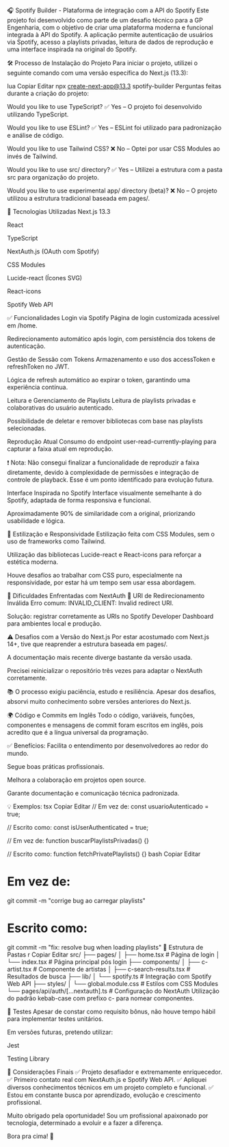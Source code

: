 🎧 Spotify Builder - Plataforma de integração com a API do Spotify
Este projeto foi desenvolvido como parte de um desafio técnico para a GP Engenharia, com o objetivo de criar uma plataforma moderna e funcional integrada à API do Spotify. A aplicação permite autenticação de usuários via Spotify, acesso a playlists privadas, leitura de dados de reprodução e uma interface inspirada na original do Spotify.

🛠️ Processo de Instalação do Projeto
Para iniciar o projeto, utilizei o seguinte comando com uma versão específica do Next.js (13.3):

lua
Copiar
Editar
npx create-next-app@13.3 spotify-builder
Perguntas feitas durante a criação do projeto:

Would you like to use TypeScript?
✅ Yes – O projeto foi desenvolvido utilizando TypeScript.

Would you like to use ESLint?
✅ Yes – ESLint foi utilizado para padronização e análise de código.

Would you like to use Tailwind CSS?
❌ No – Optei por usar CSS Modules ao invés de Tailwind.

Would you like to use src/ directory?
✅ Yes – Utilizei a estrutura com a pasta src para organização do projeto.

Would you like to use experimental app/ directory (beta)?
❌ No – O projeto utilizou a estrutura tradicional baseada em pages/.

🚀 Tecnologias Utilizadas
Next.js 13.3

React

TypeScript

NextAuth.js (OAuth com Spotify)

CSS Modules

Lucide-react (Ícones SVG)

React-icons

Spotify Web API

✅ Funcionalidades
Login via Spotify
Página de login customizada acessível em /home.

Redirecionamento automático após login, com persistência dos tokens de autenticação.

Gestão de Sessão com Tokens
Armazenamento e uso dos accessToken e refreshToken no JWT.

Lógica de refresh automático ao expirar o token, garantindo uma experiência contínua.

Leitura e Gerenciamento de Playlists
Leitura de playlists privadas e colaborativas do usuário autenticado.

Possibilidade de deletar e remover bibliotecas com base nas playlists selecionadas.

Reprodução Atual
Consumo do endpoint user-read-currently-playing para capturar a faixa atual em reprodução.

❗ Nota: Não consegui finalizar a funcionalidade de reproduzir a faixa diretamente, devido à complexidade de permissões e integração de controle de playback. Esse é um ponto identificado para evolução futura.

Interface Inspirada no Spotify
Interface visualmente semelhante à do Spotify, adaptada de forma responsiva e funcional.

Aproximadamente 90% de similaridade com a original, priorizando usabilidade e lógica.

🎨 Estilização e Responsividade
Estilização feita com CSS Modules, sem o uso de frameworks como Tailwind.

Utilização das bibliotecas Lucide-react e React-icons para reforçar a estética moderna.

Houve desafios ao trabalhar com CSS puro, especialmente na responsividade, por estar há um tempo sem usar essa abordagem.

🧠 Dificuldades Enfrentadas com NextAuth
🔐 URI de Redirecionamento Inválida
Erro comum: INVALID_CLIENT: Invalid redirect URI.

Solução: registrar corretamente as URIs no Spotify Developer Dashboard para ambientes local e produção.

⚠️ Desafios com a Versão do Next.js
Por estar acostumado com Next.js 14+, tive que reaprender a estrutura baseada em pages/.

A documentação mais recente diverge bastante da versão usada.

Precisei reinicializar o repositório três vezes para adaptar o NextAuth corretamente.

📚 O processo exigiu paciência, estudo e resiliência. Apesar dos desafios, absorvi muito conhecimento sobre versões anteriores do Next.js.

🌍 Código e Commits em Inglês
Todo o código, variáveis, funções, componentes e mensagens de commit foram escritos em inglês, pois acredito que é a língua universal da programação.

✅ Benefícios:
Facilita o entendimento por desenvolvedores ao redor do mundo.

Segue boas práticas profissionais.

Melhora a colaboração em projetos open source.

Garante documentação e comunicação técnica padronizada.

💡 Exemplos:
tsx
Copiar
Editar
// Em vez de:
const usuarioAutenticado = true;

// Escrito como:
const isUserAuthenticated = true;

// Em vez de:
function buscarPlaylistsPrivadas() {}

// Escrito como:
function fetchPrivatePlaylists() {}
bash
Copiar
Editar
# Em vez de:
git commit -m "corrige bug ao carregar playlists"

# Escrito como:
git commit -m "fix: resolve bug when loading playlists"
📁 Estrutura de Pastas
r
Copiar
Editar
src/
├── pages/
│   ├── home.tsx                    # Página de login
│   └── index.tsx                   # Página principal pós login
├── components/
│   ├── c-artist.tsx                # Componente de artistas
│   ├── c-search-results.tsx        # Resultados de busca
├── lib/
│   └── spotify.ts                  # Integração com Spotify Web API
├── styles/
│   └── global.module.css           # Estilos com CSS Modules
└── pages/api/auth/[...nextauth].ts # Configuração do NextAuth
Utilização do padrão kebab-case com prefixo c- para nomear componentes.

🧪 Testes
Apesar de constar como requisito bônus, não houve tempo hábil para implementar testes unitários.

Em versões futuras, pretendo utilizar:

Jest

Testing Library

🙌 Considerações Finais
✅ Projeto desafiador e extremamente enriquecedor.
✅ Primeiro contato real com NextAuth.js e Spotify Web API.
✅ Apliquei diversos conhecimentos técnicos em um projeto completo e funcional.
✅ Estou em constante busca por aprendizado, evolução e crescimento profissional.

Muito obrigado pela oportunidade!
Sou um profissional apaixonado por tecnologia, determinado a evoluir e a fazer a diferença.

Bora pra cima! 🚀

